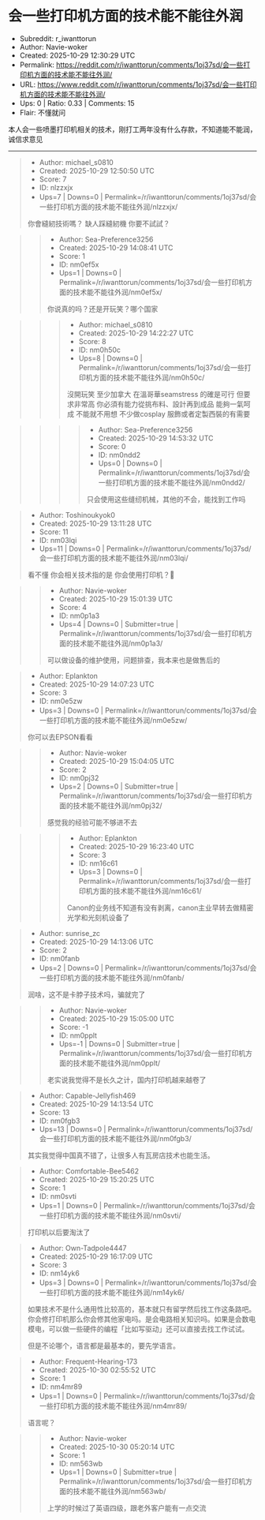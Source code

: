 # 会一些打印机方面的技术能不能往外润

- Subreddit: r_iwanttorun
- Author: Navie-woker
- Created: 2025-10-29 12:30:29 UTC
- Permalink: https://reddit.com/r/iwanttorun/comments/1oj37sd/会一些打印机方面的技术能不能往外润/
- URL: https://www.reddit.com/r/iwanttorun/comments/1oj37sd/会一些打印机方面的技术能不能往外润/
- Ups: 0 | Ratio: 0.33 | Comments: 15
- Flair: 不懂就问


本人会一些喷墨打印机相关的技术，刚打工两年没有什么存款，不知道能不能润，诚信求意见


---

> - Author: michael_s0810
> - Created: 2025-10-29 12:50:50 UTC
> - Score: 7
> - ID: nlzzxjx
> - Ups=7 | Downs=0 | Permalink=/r/iwanttorun/comments/1oj37sd/会一些打印机方面的技术能不能往外润/nlzzxjx/
>
> 你會縫紉技術嗎？ 缺人踩縫紉機 你要不試試？

>> - Author: Sea-Preference3256
>> - Created: 2025-10-29 14:08:41 UTC
>> - Score: 1
>> - ID: nm0ef5x
>> - Ups=1 | Downs=0 | Permalink=/r/iwanttorun/comments/1oj37sd/会一些打印机方面的技术能不能往外润/nm0ef5x/
>>
>> 你说真的吗？还是开玩笑？哪个国家

>>> - Author: michael_s0810
>>> - Created: 2025-10-29 14:22:27 UTC
>>> - Score: 8
>>> - ID: nm0h50c
>>> - Ups=8 | Downs=0 | Permalink=/r/iwanttorun/comments/1oj37sd/会一些打印机方面的技术能不能往外润/nm0h50c/
>>>
>>> 沒開玩笑 至少加拿大 在溫哥華seamstress 的確是可行 但要求非常高 你必須有能力從挑布料、設計再到成品 能夠一氣呵成 不能就不用想 不少做cosplay 服飾或者定製西裝的有需要

>>>> - Author: Sea-Preference3256
>>>> - Created: 2025-10-29 14:53:32 UTC
>>>> - Score: 0
>>>> - ID: nm0ndd2
>>>> - Ups=0 | Downs=0 | Permalink=/r/iwanttorun/comments/1oj37sd/会一些打印机方面的技术能不能往外润/nm0ndd2/
>>>>
>>>> 只会使用这些缝纫机械，其他的不会，能找到工作吗

> - Author: Toshinoukyok0
> - Created: 2025-10-29 13:11:28 UTC
> - Score: 11
> - ID: nm03lqi
> - Ups=11 | Downs=0 | Permalink=/r/iwanttorun/comments/1oj37sd/会一些打印机方面的技术能不能往外润/nm03lqi/
>
> 看不懂 你会相关技术指的是 你会使用打印机？🤔

>> - Author: Navie-woker
>> - Created: 2025-10-29 15:01:39 UTC
>> - Score: 4
>> - ID: nm0p1a3
>> - Ups=4 | Downs=0 | Submitter=true | Permalink=/r/iwanttorun/comments/1oj37sd/会一些打印机方面的技术能不能往外润/nm0p1a3/
>>
>> 可以做设备的维护使用，问题排查，我本来也是做售后的

> - Author: Eplankton
> - Created: 2025-10-29 14:07:23 UTC
> - Score: 3
> - ID: nm0e5zw
> - Ups=3 | Downs=0 | Permalink=/r/iwanttorun/comments/1oj37sd/会一些打印机方面的技术能不能往外润/nm0e5zw/
>
> 你可以去EPSON看看

>> - Author: Navie-woker
>> - Created: 2025-10-29 15:04:05 UTC
>> - Score: 2
>> - ID: nm0pj32
>> - Ups=2 | Downs=0 | Submitter=true | Permalink=/r/iwanttorun/comments/1oj37sd/会一些打印机方面的技术能不能往外润/nm0pj32/
>>
>> 感觉我的经验可能不够进不去

>>> - Author: Eplankton
>>> - Created: 2025-10-29 16:23:40 UTC
>>> - Score: 3
>>> - ID: nm16c61
>>> - Ups=3 | Downs=0 | Permalink=/r/iwanttorun/comments/1oj37sd/会一些打印机方面的技术能不能往外润/nm16c61/
>>>
>>> Canon的业务线不知道有没有剥离，canon主业早转去做精密光学和光刻机设备了

> - Author: sunrise_zc
> - Created: 2025-10-29 14:13:06 UTC
> - Score: 2
> - ID: nm0fanb
> - Ups=2 | Downs=0 | Permalink=/r/iwanttorun/comments/1oj37sd/会一些打印机方面的技术能不能往外润/nm0fanb/
>
> 润啥，这不是卡脖子技术吗，骗就完了

>> - Author: Navie-woker
>> - Created: 2025-10-29 15:05:00 UTC
>> - Score: -1
>> - ID: nm0pplt
>> - Ups=-1 | Downs=0 | Submitter=true | Permalink=/r/iwanttorun/comments/1oj37sd/会一些打印机方面的技术能不能往外润/nm0pplt/
>>
>> 老实说我觉得不是长久之计，国内打印机越来越卷了

> - Author: Capable-Jellyfish469
> - Created: 2025-10-29 14:13:54 UTC
> - Score: 13
> - ID: nm0fgb3
> - Ups=13 | Downs=0 | Permalink=/r/iwanttorun/comments/1oj37sd/会一些打印机方面的技术能不能往外润/nm0fgb3/
>
> 其实我觉得中国真不错了，让很多人有瓦房店技术也能生活。

> - Author: Comfortable-Bee5462
> - Created: 2025-10-29 15:20:25 UTC
> - Score: 1
> - ID: nm0svti
> - Ups=1 | Downs=0 | Permalink=/r/iwanttorun/comments/1oj37sd/会一些打印机方面的技术能不能往外润/nm0svti/
>
> 打印机以后要淘汰了

> - Author: Own-Tadpole4447
> - Created: 2025-10-29 16:17:09 UTC
> - Score: 3
> - ID: nm14yk6
> - Ups=3 | Downs=0 | Permalink=/r/iwanttorun/comments/1oj37sd/会一些打印机方面的技术能不能往外润/nm14yk6/
>
> 如果技术不是什么通用性比较高的，基本就只有留学然后找工作这条路吧。你会修打印机那么你会修其他家电吗。是会电路相关知识吗。如果是会数电模电，可以做一些硬件的编程「比如写驱动」还可以直接去找工作试试。
> 
> 但是不论哪个，语言都是最基本的，要先学语言。

> - Author: Frequent-Hearing-173
> - Created: 2025-10-30 02:55:52 UTC
> - Score: 1
> - ID: nm4mr89
> - Ups=1 | Downs=0 | Permalink=/r/iwanttorun/comments/1oj37sd/会一些打印机方面的技术能不能往外润/nm4mr89/
>
> 语言呢？

>> - Author: Navie-woker
>> - Created: 2025-10-30 05:20:14 UTC
>> - Score: 1
>> - ID: nm563wb
>> - Ups=1 | Downs=0 | Submitter=true | Permalink=/r/iwanttorun/comments/1oj37sd/会一些打印机方面的技术能不能往外润/nm563wb/
>>
>> 上学的时候过了英语四级，跟老外客户能有一点交流
